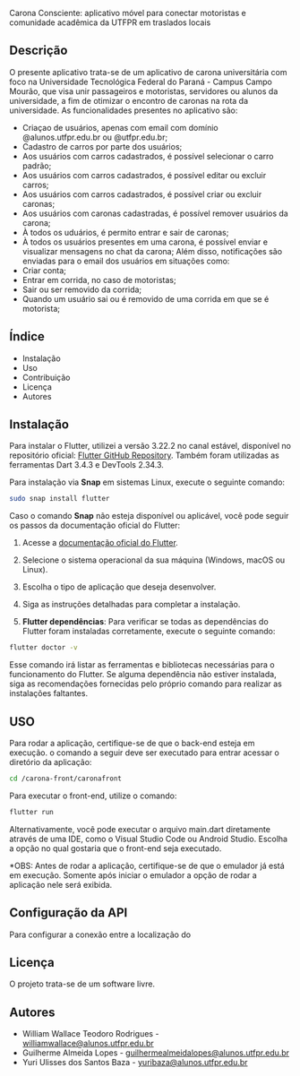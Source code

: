 Carona Consciente: aplicativo móvel para conectar motoristas e comunidade acadêmica da UTFPR em traslados locais

## Descrição
O presente aplicativo trata-se de um aplicativo de carona universitária com foco na Universidade Tecnológica Federal do Paraná - Campus Campo Mourão, 
que visa unir passageiros e motoristas, servidores ou alunos da universidade, a fim de otimizar o encontro de caronas na rota da universidade.
As funcionalidades presentes no aplicativo são:
  - Criaçao de usuários, apenas com email com domínio @alunos.utfpr.edu.br ou @utfpr.edu.br;
  - Cadastro de carros por parte dos usuários;
  - Aos usuários com carros cadastrados, é possível selecionar o carro padrão;
  - Aos usuários com carros cadastrados, é possível editar ou excluir carros;
  - Aos usuários com carros cadastrados, é possível criar ou excluir caronas;
  - Aos usuários com caronas cadastradas, é possível remover usuários da carona;
  - À todos os uduários, é permito entrar e sair de caronas;
  - À todos os usuários presentes em uma carona, é possível enviar e visualizar mensagens no chat da carona;
Além disso, notificações são enviadas para o email dos usuários em situações como:
  - Criar conta;
  - Entrar em corrida, no caso de motoristas;
  - Sair ou ser removido da corrida;
  - Quando um usuário sai ou é removido de uma corrida em que se é motorista;


## Índice
- Instalação
- Uso
- Contribuição
- Licença
- Autores

## Instalação

Para instalar o Flutter, utilizei a versão 3.22.2 no canal estável, disponível no repositório oficial: [Flutter GitHub Repository](https://github.com/flutter/flutter.git.com). Também foram utilizadas as ferramentas Dart 3.4.3 e DevTools 2.34.3.

Para instalação via **Snap** em sistemas Linux, execute o seguinte comando:

```bash
sudo snap install flutter
```

Caso o comando **Snap** não esteja disponível ou aplicável, você pode seguir os passos da documentação oficial do Flutter:

1. Acesse a [documentação oficial do Flutter](https://docs.flutter.dev/get-started/install?_gl=1*cp5aqc*_ga*MTc4MDUyNjk5Mi4xNzE3NzEzNzc1*_ga_/04YGWK0175*MTcyODUwODg3Ni4xMi4wLjE3Mjg1MDg4ODUuMC4wLjA).
2. Selecione o sistema operacional da sua máquina (Windows, macOS ou Linux).
3. Escolha o tipo de aplicação que deseja desenvolver.
4. Siga as instruções detalhadas para completar a instalação.

1. **Flutter dependências**:
Para verificar se todas as dependências do Flutter foram instaladas corretamente, execute o seguinte comando:

```bash
flutter doctor -v
```

Esse comando irá listar as ferramentas e bibliotecas necessárias para o funcionamento do Flutter. Se alguma dependência não estiver instalada, siga as recomendações fornecidas pelo próprio comando para realizar as instalações faltantes.
  
## USO
Para rodar a aplicação, certifique-se de que o back-end esteja em execução.
o comando a seguir deve ser executado para entrar acessar o diretório da aplicação:

```bash
cd /carona-front/caronafront
```

Para executar o front-end, utilize o comando:

```bash
flutter run
```

Alternativamente, você pode executar o arquivo main.dart diretamente através de uma IDE, como o Visual Studio Code ou Android Studio.
Escolha a opção no qual gostaria que o front-end seja executado.

*OBS: Antes de rodar a aplicação, certifique-se de que o emulador já está em execução. 
Somente após iniciar o emulador a opção de rodar a aplicação nele será exibida.

## Configuração da API
  Para configurar a conexão entre a localização do 
## Licença
O projeto trata-se de um software livre.

## Autores
  - William Wallace Teodoro Rodrigues - williamwallace@alunos.utfpr.edu.br
  - Guilherme Almeida Lopes - guilhermealmeidalopes@alunos.utfpr.edu.br
  - Yuri Ulisses dos Santos Baza - yuribaza@alunos.utfpr.edu.br
